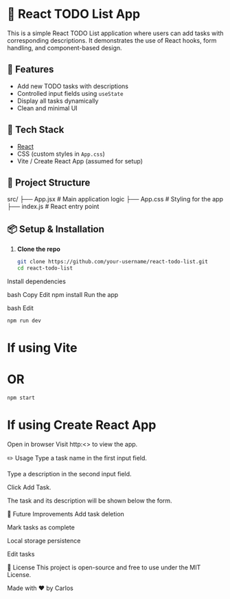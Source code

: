 # 📝 React TODO List App

This is a simple React TODO List application where users can add tasks with corresponding descriptions. It demonstrates the use of React hooks, form handling, and component-based design.

## 🚀 Features

- Add new TODO tasks with descriptions
- Controlled input fields using `useState`
- Display all tasks dynamically
- Clean and minimal UI

## 🧰 Tech Stack

- [React](https://reactjs.org/)
- CSS (custom styles in `App.css`)
- Vite / Create React App (assumed for setup)

## 📂 Project Structure

src/
├── App.jsx # Main application logic
├── App.css # Styling for the app
├── index.js # React entry point


## 📦 Setup & Installation

1. **Clone the repo**
   ```bash
   git clone https://github.com/your-username/react-todo-list.git
   cd react-todo-list

Install dependencies

bash
Copy
Edit
npm install
Run the app

bash
Edit
```
npm run dev
```    
# If using Vite
# OR
```
npm start
```     
# If using Create React App
Open in browser
Visit http:<> to view the app.

✏️ Usage
Type a task name in the first input field.

Type a description in the second input field.

Click Add Task.

The task and its description will be shown below the form.


🔧 Future Improvements
Add task deletion

Mark tasks as complete

Local storage persistence

Edit tasks

📄 License
This project is open-source and free to use under the MIT License.

Made with ❤️ by Carlos
